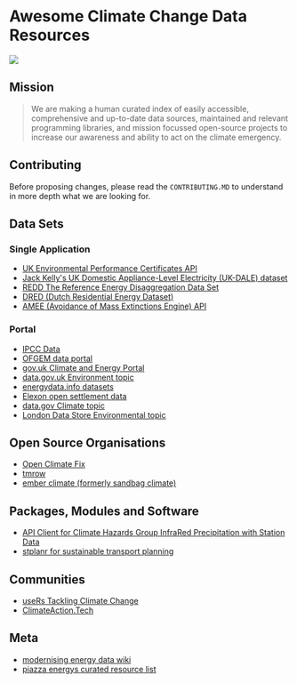 # Awesome Climate Change Data Resources

<img src="https://co2ppmbadge.piazza.energy/latest/banner_horiz.png">

## Mission

> We are making a human curated index of easily accessible, comprehensive and up-to-date data sources, maintained and relevant programming libraries, and mission focussed open-source projects to increase our awareness and ability to act on the climate emergency.

## Contributing

Before proposing changes, please read the `CONTRIBUTING.MD` to understand in more depth what we are looking for.

## Data Sets

### Single Application

* [UK Environmental Performance Certificates API](https://epc.opendatacommunities.org/docs/api)
* [Jack Kelly's UK Domestic Appliance-Level Electricity (UK-DALE) dataset](https://jack-kelly.com/data/)
* [REDD The Reference Energy Disaggregation Data Set](http://redd.csail.mit.edu/)
* [DRED (Dutch Residential Energy Dataset)](http://www.st.ewi.tudelft.nl/akshay/dred/)
* [AMEE (Avoidance of Mass Extinctions Engine) API](https://www.amee.com/api)

### Portal

* [IPCC Data](http://ipcc-data.org/)
* [OFGEM data portal](https://www.ofgem.gov.uk/data-portal/overview)
* [gov.uk Climate and Energy Portal](https://www.gov.uk/environment/climate-change-energy)
* [data.gov.uk Environment topic](https://data.gov.uk/search?filters%5Btopic%5D=Environment)
* [energydata.info datasets](https://energydata.info/dataset)
* [Elexon open settlement data](https://www.elexon.co.uk/data/open-settlement-data/)
* [data.gov Climate topic](https://catalog.data.gov/dataset?groups=climate5434&#topic=climate_navigation)
* [London Data Store Environmental topic](https://data.london.gov.uk/dataset?topics=fb70a4e6-311c-41c1-8429-3fe27ebc928a)

## Open Source Organisations

* [Open Climate Fix](https://github.com/openclimatefix)
* [tmrow](https://github.com/tmrowco/)
* [ember climate (formerly sandbag climate)](https://github.com/sandbag-climate)

## Packages, Modules and Software

* [API Client for Climate Hazards Group InfraRed Precipitation with Station Data](https://docs.ropensci.org/chirps/)
* [stplanr for sustainable transport planning](https://docs.ropensci.org/stplanr/)

## Communities

* [useRs Tackling Climate Change](https://userstackling-uny5880.slack.com/join/shared_invite/zt-fkocefo6-kkRLrPqPI5WQR5P~HLdm9A#/)
* [ClimateAction.Tech](https://climateaction.tech/)

## Meta

* [modernising energy data wiki](https://modernisingenergydata.atlassian.net/wiki/spaces/MED/overview)
* [piazza energys curated resource list](https://github.com/piazza-energy/curated-resource-list)
